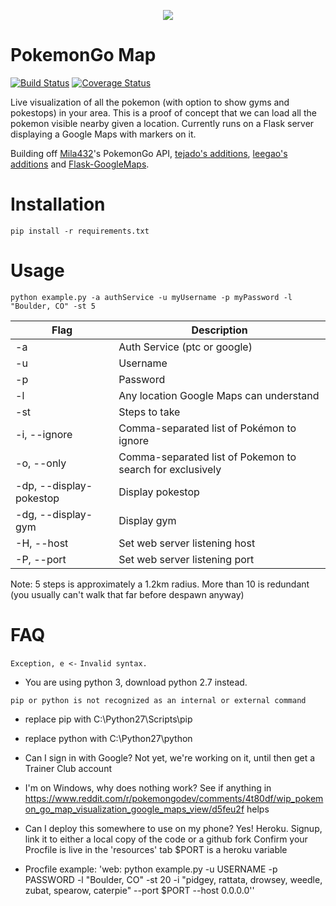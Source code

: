 <p align="center">
<img src="https://cloud.githubusercontent.com/assets/7145349/16916971/6bd3343a-4cb4-11e6-86cc-e3bc9399a9b0.png">
</p>

# PokemonGo Map

[![Build Status](https://travis-ci.org/AHAAAAAAA/PokemonGo-Map.svg?branch=master)](https://travis-ci.org/AHAAAAAAA/PokemonGo-Map)  [![Coverage Status](https://coveralls.io/repos/github/AHAAAAAAA/PokemonGo-Map/badge.svg?branch=master)](https://coveralls.io/github/AHAAAAAAA/PokemonGo-Map?branch=master)

Live visualization of all the pokemon (with option to show gyms and pokestops) in your area. This is a proof of concept that we can load all the pokemon visible nearby given a location. Currently runs on a Flask server displaying a Google Maps with markers on it. 

Building off [Mila432](https://github.com/Mila432/Pokemon_Go_API)'s PokemonGo API, [tejado's additions](https://github.com/tejado/pokemongo-api-demo), [leegao's additions](https://github.com/leegao/pokemongo-api-demo/tree/simulation) and [Flask-GoogleMaps](https://github.com/rochacbruno/Flask-GoogleMaps). 

# Installation
`pip install -r requirements.txt`

# Usage
`python example.py -a authService -u myUsername -p myPassword -l "Boulder, CO" -st 5`

| Flag | Description                             | 
|------|-----------------------------------------| 
| -a   | Auth Service (ptc or google)            |
| -u   | Username                                | 
| -p   | Password                                | 
| -l   | Any location Google Maps can understand | 
| -st  | Steps to take                           | 
| -i, --ignore | Comma-separated list of Pokémon to ignore |
| -o, --only   | Comma-separated list of Pokemon to search for exclusively |
| -dp, --display-pokestop | Display pokestop                   |
| -dg, --display-gym  | Display gym                   |
| -H, --host  | Set web server listening host    |
| -P, --port  | Set web server listening port    |

Note:
5 steps is approximately a 1.2km radius. More than 10 is redundant (you usually can't walk that far before despawn anyway)

# FAQ

`Exception, e <-`
`Invalid syntax.`
* You are using python 3, download python 2.7 instead.

`pip or python is not recognized as an internal or external command`

* replace pip with C:\Python27\Scripts\pip
* replace python with C:\Python27\python

* Can I sign in with Google? Not yet, we're working on it, until then get a Trainer Club account

* I'm on Windows, why does nothing work? See if anything in https://www.reddit.com/r/pokemongodev/comments/4t80df/wip_pokemon_go_map_visualization_google_maps_view/d5feu2f helps

* Can I deploy this somewhere to use on my phone? Yes!
Heroku. Signup, link it to either a local copy of the code or a github fork
Confirm your Procfile is live in the 'resources' tab
$PORT is a heroku variable

* Procfile example: 'web: python example.py -u USERNAME -p PASSWORD -l "Boulder, CO" -st 20 -i "pidgey, rattata, drowsey, weedle, zubat, spearow, caterpie" --port $PORT --host 0.0.0.0''